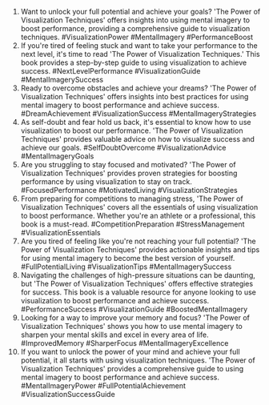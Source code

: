 1. Want to unlock your full potential and achieve your goals? 'The Power of Visualization Techniques' offers insights into using mental imagery to boost performance, providing a comprehensive guide to visualization techniques. #VisualizationPower #MentalImagery #PerformanceBoost
2. If you're tired of feeling stuck and want to take your performance to the next level, it's time to read 'The Power of Visualization Techniques.' This book provides a step-by-step guide to using visualization to achieve success. #NextLevelPerformance #VisualizationGuide #MentalImagerySuccess
3. Ready to overcome obstacles and achieve your dreams? 'The Power of Visualization Techniques' offers insights into best practices for using mental imagery to boost performance and achieve success. #DreamAchievement #VisualizationSuccess #MentalImageryStrategies
4. As self-doubt and fear hold us back, it's essential to know how to use visualization to boost our performance. 'The Power of Visualization Techniques' provides valuable advice on how to visualize success and achieve our goals. #SelfDoubtOvercome #VisualizationAdvice #MentalImageryGoals
5. Are you struggling to stay focused and motivated? 'The Power of Visualization Techniques' provides proven strategies for boosting performance by using visualization to stay on track. #FocusedPerformance #MotivatedLiving #VisualizationStrategies
6. From preparing for competitions to managing stress, 'The Power of Visualization Techniques' covers all the essentials of using visualization to boost performance. Whether you're an athlete or a professional, this book is a must-read. #CompetitionPreparation #StressManagement #VisualizationEssentials
7. Are you tired of feeling like you're not reaching your full potential? 'The Power of Visualization Techniques' provides actionable insights and tips for using mental imagery to become the best version of yourself. #FullPotentialLiving #VisualizationTips #MentalImagerySuccess
8. Navigating the challenges of high-pressure situations can be daunting, but 'The Power of Visualization Techniques' offers effective strategies for success. This book is a valuable resource for anyone looking to use visualization to boost performance and achieve success. #PerformanceSuccess #VisualizationGuide #BoostedMentalImagery
9. Looking for a way to improve your memory and focus? 'The Power of Visualization Techniques' shows you how to use mental imagery to sharpen your mental skills and excel in every area of life. #ImprovedMemory #SharperFocus #MentalImageryExcellence
10. If you want to unlock the power of your mind and achieve your full potential, it all starts with using visualization techniques. 'The Power of Visualization Techniques' provides a comprehensive guide to using mental imagery to boost performance and achieve success. #MentalImageryPower #FullPotentialAchievement #VisualizationSuccessGuide
